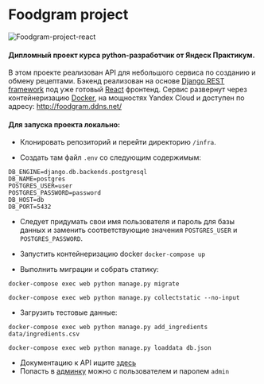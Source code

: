 # Foodgram project

![Foodgram-project-react](https://github.com/squisheelive/foodgram-project-react/actions/workflows/main.yml/badge.svg)
#### Дипломный проект курса python-разработчик от Яндеск Практикум.
В этом проекте реализован API для небольшого сервиса по созданию и обмену рецептами. Бэкенд реализован на основе [Django REST framework](https://www.django-rest-framework.org/) под уже готовый [React](https://ru.reactjs.org/) фронтенд. Сервис развернут через контейнеризацию [Docker](https://www.docker.com/), на мощностях Yandex Cloud и доступен по адресу: http://foodgram.ddns.net/
#### Для запуска проекта локально:

- Клонировать репозиторий и перейти директорию `/infra`.

- Создать там файл `.env` со следующим содержимым:

```
DB_ENGINE=django.db.backends.postgresql
DB_NAME=postgres
POSTGRES_USER=user
POSTGRES_PASSWORD=password
DB_HOST=db
DB_PORT=5432
```

- Следует придумать свои имя пользователя и пароль для базы данных и заменить соответствующие значения `POSTGRES_USER` и `POSTGRES_PASSWORD`.

- Запустить контейнеризацию docker `docker-compose up`

- Выполнить миграции и собрать статику:

```
docker-compose exec web python manage.py migrate
```
```
docker-compose exec web python manage.py collectstatic --no-input
```
- Загрузить тестовые данные:
```
docker-compose exec web python manage.py add_ingredients data/ingredients.csv
```
```
docker-compose exec web python manage.py loaddata db.json
```
- Документацию к API ищите [здесь](http://localhost/api/docs/redoc.html)
- Попасть в [админку](http://localhost/admin) можно с пользователем и паролем `admin`
